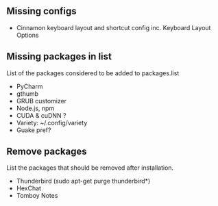 Missing configs
---------
-   Cinnamon keyboard layout and shortcut config inc. Keyboard Layout Options

Missing packages in list
------------------------
List of the packages considered to be added to packages.list
-   PyCharm
-   gthumb
-   GRUB customizer
-   Node.js, npm
-   CUDA & cuDNN ?
-   Variety: ~/.config/variety
-   Guake pref?

Remove packages
---------------
List the packages that should be removed after installation.
-   Thunderbird (sudo apt-get purge thunderbird*)
-   HexChat
-   Tomboy Notes
